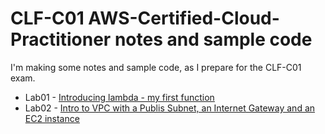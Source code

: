 # CLF-C01 AWS-Certified-Cloud-Practitioner notes and sample code

I'm making some notes and sample code, as I prepare for the CLF-C01 exam.

* Lab01 - [Introducing lambda - my first function](docs/intro-lamdba.md)
* Lab02 - [Intro to VPC with a Publis Subnet, an Internet Gateway and an EC2 instance](docs/intro-vpc.md)
